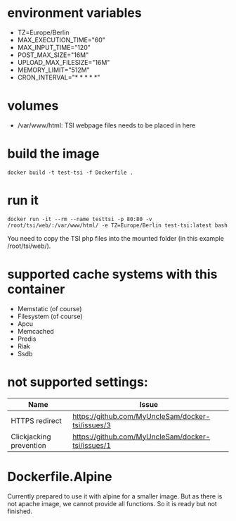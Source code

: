 # environment variables
- TZ=Europe/Berlin
- MAX_EXECUTION_TIME="60"
- MAX_INPUT_TIME="120"
- POST_MAX_SIZE="16M"
- UPLOAD_MAX_FILESIZE="16M"
- MEMORY_LIMIT="512M"
- CRON_INTERVAL="* * * * *"

# volumes
- /var/www/html: TSI webpage files needs to be placed in here

# build the image
```
docker build -t test-tsi -f Dockerfile .
```

# run it
```
docker run -it --rm --name testtsi -p 80:80 -v /root/tsi/web/:/var/www/html/ -e TZ=Europe/Berlin test-tsi:latest bash
```
You need to copy the TSI php files into the mounted folder (in this example /root/tsi/web/).

# supported cache systems with this container
  - Memstatic (of course)
  - Filesystem (of course)
  - Apcu
  - Memcached
  - Predis
  - Riak
  - Ssdb

# not supported settings:
| Name | Issue |
| ---- | ----- |
| HTTPS redirect | https://github.com/MyUncleSam/docker-tsi/issues/3 |
| Clickjacking prevention | https://github.com/MyUncleSam/docker-tsi/issues/1 |

# Dockerfile.Alpine
Currently prepared to use it with alpine for a smaller image. But as there is not apache image, we cannot provide all functions. So it is ready but not finished.